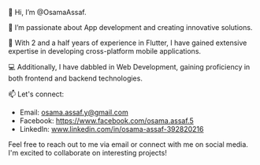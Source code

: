 👋 Hi, I’m @OsamaAssaf.

👀 I’m passionate about App development and creating innovative solutions.

🌱 With 2 and a half years of experience in Flutter, I have gained extensive expertise in developing cross-platform mobile applications.

💻 Additionally, I have dabbled in Web Development, gaining proficiency in both frontend and backend technologies.

📫 Let's connect:
   - Email: osama.assaf.y@gmail.com
   - Facebook: https://www.facebook.com/osama.assaf.5
   - LinkedIn: www.linkedin.com/in/osama-assaf-392820216

Feel free to reach out to me via email or connect with me on social media. I'm excited to collaborate on interesting projects!
